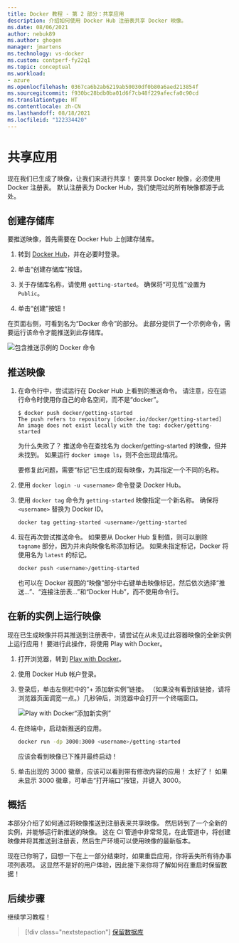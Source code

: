 ```yaml
---
title: Docker 教程 - 第 2 部分：共享应用
description: 介绍如何使用 Docker Hub 注册表共享 Docker 映像。
ms.date: 08/06/2021
author: nebuk89
ms.author: ghogen
manager: jmartens
ms.technology: vs-docker
ms.custom: contperf-fy22q1
ms.topic: conceptual
ms.workload:
- azure
ms.openlocfilehash: 0367ca6b2ab6219ab50030df0b80a6aed213854f
ms.sourcegitcommit: f930bc28bdb0ba01d6f7cb48f229afecfa0c90cd
ms.translationtype: HT
ms.contentlocale: zh-CN
ms.lasthandoff: 08/18/2021
ms.locfileid: "122334420"
---
```

# <a name="share-your-app"></a>共享应用

现在我们已生成了映像，让我们来进行共享！ 要共享 Docker 映像，必须使用 Docker 注册表。 默认注册表为 Docker Hub，我们使用过的所有映像都源于此处。

## <a name="create-a-repo"></a>创建存储库

要推送映像，首先需要在 Docker Hub 上创建存储库。

1. 转到 [Docker Hub](https://hub.docker.com/signup/msftedge?utm_source=msftedge)，并在必要时登录。

1. 单击“创建存储库”按钮。

1. 关于存储库名称，请使用 `getting-started`。 确保将“可见性”设置为 `Public`。

1. 单击“创建”按钮！

在页面右侧，可看到名为“Docker 命令”的部分。 此部分提供了一个示例命令，需要运行该命令才能推送到此存储库。

![包含推送示例的 Docker 命令](media/push-command.png)

## <a name="push-the-image"></a>推送映像

1. 在命令行中，尝试运行在 Docker Hub 上看到的推送命令。 请注意，应在运行命令时使用你自己的命名空间，而不是“docker”。

    ```plaintext
    $ docker push docker/getting-started
    The push refers to repository [docker.io/docker/getting-started]
    An image does not exist locally with the tag: docker/getting-started
    ```

    为什么失败了？ 推送命令在查找名为 docker/getting-started 的映像，但并未找到。 如果运行 `docker image ls`，则不会出现此情况。

    要修复此问题，需要“标记”已生成的现有映像，为其指定一个不同的名称。

1. 使用 `docker login -u <username>` 命令登录 Docker Hub。

1. 使用 `docker tag` 命令为 `getting-started` 映像指定一个新名称。 确保将 `<username>` 替换为 Docker ID。

    ```bash
    docker tag getting-started <username>/getting-started
    ```

1. 现在再次尝试推送命令。 如果要从 Docker Hub 复制值，则可以删除 `tagname` 部分，因为并未向映像名称添加标记。 如果未指定标记，Docker 将使用名为 `latest` 的标记。

    ```bash
    docker push <username>/getting-started
    ```

    也可以在 Docker 视图的“映像”部分中右键单击映像标记，然后依次选择“推送...”、“连接注册表...”和“Docker Hub”，而不使用命令行。

## <a name="run-the-image-on-a-new-instance"></a>在新的实例上运行映像

现在已生成映像并将其推送到注册表中，请尝试在从未见过此容器映像的全新实例上运行应用！ 要进行此操作，将使用 Play with Docker。

1. 打开浏览器，转到 [Play with Docker](http://play-with-docker.com)。

1. 使用 Docker Hub 帐户登录。

1. 登录后，单击左侧栏中的“+ 添加新实例”链接。 （如果没有看到该链接，请将浏览器页面调宽一点。）几秒钟后，浏览器中会打开一个终端窗口。

    ![Play with Docker“添加新实例”](media/pwd-add-new-instance.png)

1. 在终端中，启动新推送的应用。

    ```bash
    docker run -dp 3000:3000 <username>/getting-started
    ```

    应该会看到映像已下推并最终启动！

1. 单击出现的 3000 徽章，应该可以看到带有修改内容的应用！ 太好了！ 如果未显示 3000 徽章，可单击“打开端口”按钮，并键入 3000。

## <a name="recap"></a>概括

本部分介绍了如何通过将映像推送到注册表来共享映像。 然后转到了一个全新的实例，并能够运行新推送的映像。 这在 CI 管道中非常常见，在此管道中，将创建映像并将其推送到注册表，然后生产环境可以使用映像的最新版本。

现在已你明了，回想一下在上一部分结束时，如果重启应用，你将丢失所有待办事项列表项。 这显然不是好的用户体验，因此接下来你将了解如何在重启时保留数据！

## <a name="next-steps"></a>后续步骤

继续学习教程！

> [!div class="nextstepaction"]
> [保留数据库](persist-your-data.md)
